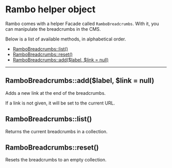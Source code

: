 # Rambo helper object

Rambo comes with a helper Facade called `RamboBreadcrumbs`.
With it, you can manipulate the breadcrumbs in the CMS.

Below is a list of available methods, in alphabetical order.

- [RamboBreadcrumbs::list()](#list)
- [RamboBreadcrumbs::reset()](#reset)
- [RamboBreadcrumbs::add($label, $link = null)](#add)

---

<a name="add"></a>
## RamboBreadcrumbs::add($label, $link = null)

Adds a new link at the end of the breadcrumbs.

If a link is not given, it will be set to the current URL.

<a name="list"></a>
## RamboBreadcrumbs::list()

Returns the current breadcrumbs in a collection.

<a name="reset"></a>
## RamboBreadcrumbs::reset()

Resets the breadcrumbs to an empty collection.
